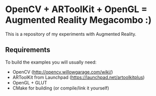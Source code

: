 # OpenCV + ARToolKit + OpenGL = Augmented Reality Megacombo :)

This is a repository of my experiments with Augmented Reality.

## Requirements

To build the examples you will usually need:

* OpenCV (http://opencv.willowgarage.com/wiki/)
* ARToolKit from Launchpad (https://launchpad.net/artoolkitplus)
* OpenGL + GLUT
* CMake for building (or compile/link it yourself)

